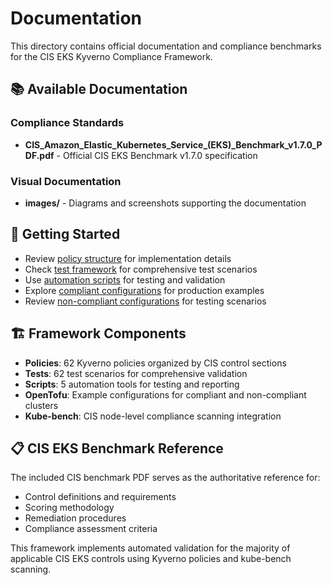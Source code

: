 # Documentation

This directory contains official documentation and compliance benchmarks for the CIS EKS Kyverno Compliance Framework.

## 📚 Available Documentation

### Compliance Standards
- **CIS_Amazon_Elastic_Kubernetes_Service_(EKS)_Benchmark_v1.7.0_PDF.pdf** - Official CIS EKS Benchmark v1.7.0 specification

### Visual Documentation
- **images/** - Diagrams and screenshots supporting the documentation

## 🚀 Getting Started

- Review [policy structure](../policies/README.md) for implementation details
- Check [test framework](../tests/README.md) for comprehensive test scenarios
- Use [automation scripts](../scripts/README.md) for testing and validation
- Explore [compliant configurations](../opentofu/compliant/) for production examples
- Review [non-compliant configurations](../opentofu/noncompliant/) for testing scenarios

## 🏗️ Framework Components

- **Policies**: 62 Kyverno policies organized by CIS control sections
- **Tests**: 62 test scenarios for comprehensive validation
- **Scripts**: 5 automation tools for testing and reporting
- **OpenTofu**: Example configurations for compliant and non-compliant clusters
- **Kube-bench**: CIS node-level compliance scanning integration

## 📋 CIS EKS Benchmark Reference

The included CIS benchmark PDF serves as the authoritative reference for:
- Control definitions and requirements
- Scoring methodology
- Remediation procedures
- Compliance assessment criteria

This framework implements automated validation for the majority of applicable CIS EKS controls using Kyverno policies and kube-bench scanning.